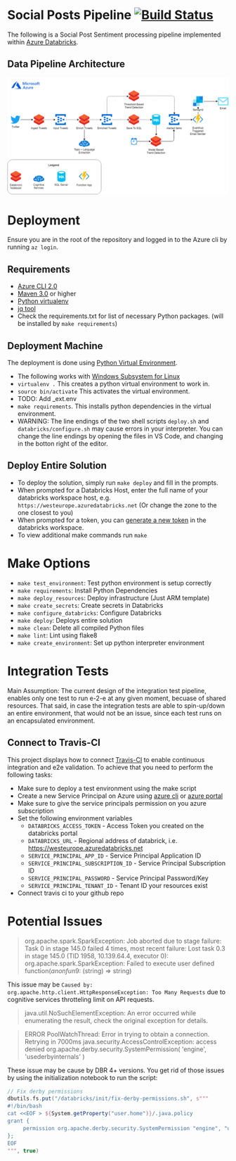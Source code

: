# Social Posts Pipeline [![Build Status](https://travis-ci.org/morsh/social-posts-pipeline.svg?branch=master)](https://travis-ci.org/morsh/social-posts-pipeline)

The following is a Social Post Sentiment processing pipeline implemented within [Azure Databricks](https://azure.microsoft.com/en-au/services/databricks/). 

## Data Pipeline Architecture
![Pipelin Architecture](/docs/SocialPipeline.png)

# Deployment

Ensure you are in the root of the repository and logged in to the Azure cli by running `az login`.

## Requirements

- [Azure CLI 2.0](https://azure.github.io/projects/clis/)
- [Maven 3.0](https://maven.apache.org/download.cgi) or higher
- [Python virtualenv](http://docs.python-guide.org/en/latest/dev/virtualenvs/) 
- [jq tool](https://stedolan.github.io/jq/download/)
- Check the requirements.txt for list of necessary Python packages. (will be installed by `make requirements`)

## Deployment Machine
The deployment is done using [Python Virtual Environment](https://docs.python-guide.org/dev/virtualenvs/).

- The following works with [Windows Subsystem for Linux](https://docs.microsoft.com/en-us/windows/wsl/install-win10)
- `virtualenv .`  This creates a python virtual environment to work in.
- `source bin/activate`  This activates the virtual environment.
- TODO: Add _ext.env
- `make requirements`. This installs python dependencies in the virtual environment.
- WARNING: The line endings of the two shell scripts `deploy.sh` and `databricks/configure.sh` may cause errors in your interpreter. You can change the line endings by opening the files in VS Code, and changing in the botton right of the editor.

## Deploy Entire Solution

- To deploy the solution, simply run `make deploy` and fill in the prompts.
- When prompted for a Databricks Host, enter the full name of your databricks workspace host, e.g. `https://westeurope.azuredatabricks.net`  (Or change the zone to the one closest to you)
- When prompted for a token, you can [generate a new token](https://docs.databricks.com/api/latest/authentication.html) in the databricks workspace.
- To view additional make commands run `make`

# Make Options

- `make test_environment`: Test python environment is setup correctly
- `make requirements`: Install Python Dependencies
- `make deploy_resources`: Deploy infrastructure (Just ARM template)
- `make create_secrets`: Create secrets in Databricks
- `make configure_databricks`: Configure Databricks
- `make deploy`: Deploys entire solution
- `make clean`: Delete all compiled Python files
- `make lint`: Lint using flake8
- `make create_environment`: Set up python interpreter environment

# Integration Tests

Main Assumption: The current design of the integration test pipeline, enables only one test to run e-2-e at any given moment, becuase of shared resources.
That said, in case the integration tests are able to spin-up/down an entire environment, that would not be an issue, since each test runs on an encapsulated environment.

## Connect to Travis-CI
This project displays how to connect [Travis-CI](https://travis-ci.org) to enable continuous integration and e2e validation.
To achieve that you need to perform the following tasks:

- Make sure to deploy a test environment using the make script
- Create a new Service Principal on Azure using [azure cli](https://docs.microsoft.com/en-us/cli/azure/create-an-azure-service-principal-azure-cli?toc=%2Fen-us%2Fazure%2Fazure-resource-manager%2Ftoc.json&bc=%2Fen-us%2Fazure%2Fbread%2Ftoc.json&view=azure-cli-latest) or [azure portal](https://docs.microsoft.com/en-us/azure/azure-resource-manager/resource-group-create-service-principal-portal?view=azure-cli-latest)
- Make sure to give the service principals permission on you azure subscription
- Set the following environment variables
  - `DATABRICKS_ACCESS_TOKEN` - Access Token you created on the databricks portal
  - `DATABRICKS_URL` - Regional address of databrick, i.e. https://westeurope.azuredatabricks.net
  - `SERVICE_PRINCIPAL_APP_ID` - Service Principal Application ID
  - `SERVICE_PRINCIPAL_SUBSCRIPTION_ID` - Service Principal Subscription ID
  - `SERVICE_PRINCIPAL_PASSWORD` - Service Principal Password/Key
  - `SERVICE_PRINCIPAL_TENANT_ID` - Tenant ID your resources exist
- Connect travis ci to your github repo

# Potential Issues

> org.apache.spark.SparkException: Job aborted due to stage failure: Task 0 in stage 145.0 failed 4 times, most recent failure: Lost task 0.3 in stage 145.0 (TID 1958, 10.139.64.4, executor 0): org.apache.spark.SparkException: Failed to execute user defined function($anonfun$9: (string) => string)

This issue may be `Caused by: org.apache.http.client.HttpResponseException: Too Many Requests` due to cognitive services throtteling limit on API requests.

> java.util.NoSuchElementException: An error occurred while enumerating the result, check the original exception for details.

> ERROR PoolWatchThread: Error in trying to obtain a connection. Retrying in 7000ms 
> java.security.AccessControlException: access denied org.apache.derby.security.SystemPermission( 'engine', 'usederbyinternals' )

These issue may be cause by DBR 4+ versions. You get rid of those issues by using the initialization notebook to run the script:

```scala
// Fix derby permissions
dbutils.fs.put("/databricks/init/fix-derby-permissions.sh", s"""
#!/bin/bash
cat <<EOF > ${System.getProperty("user.home")}/.java.policy
grant {
     permission org.apache.derby.security.SystemPermission "engine", "usederbyinternals";
};
EOF
""", true)
```